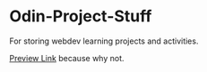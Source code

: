# Odin-Project-Stuff
For storing webdev learning projects and activities.

<p>
  <a href="https://htmlpreview.github.io/?https://github.com/Jaime-Cristobal/Odin-Project-Stuff/blob/master/google%20homepage/homepage.html">Preview Link</a>
  because why not.
</p>
